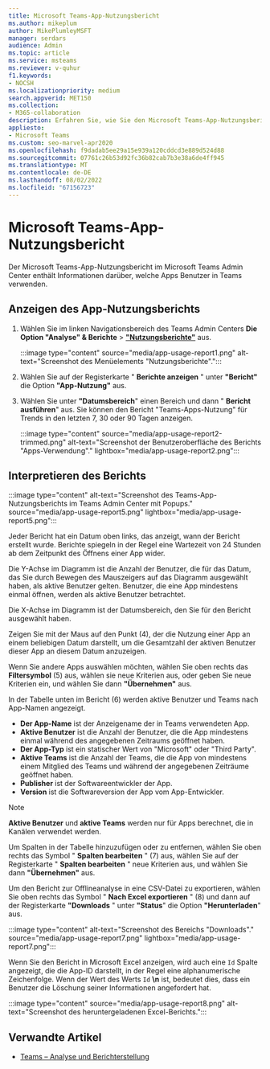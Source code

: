 ```yaml
---
title: Microsoft Teams-App-Nutzungsbericht
ms.author: mikeplum
author: MikePlumleyMSFT
manager: serdars
audience: Admin
ms.topic: article
ms.service: msteams
ms.reviewer: v-quhur
f1.keywords:
- NOCSH
ms.localizationpriority: medium
search.appverid: MET150
ms.collection:
- M365-collaboration
description: Erfahren Sie, wie Sie den Microsoft Teams-App-Nutzungsbericht im Microsoft Teams Admin Center verwenden.
appliesto:
- Microsoft Teams
ms.custom: seo-marvel-apr2020
ms.openlocfilehash: f9dadab5ee29a15e939a120cddcd3e889d524d88
ms.sourcegitcommit: 07761c26b53d92fc36b82cab7b3e38a6de4ff945
ms.translationtype: MT
ms.contentlocale: de-DE
ms.lasthandoff: 08/02/2022
ms.locfileid: "67156723"
---
```

# <a name="microsoft-teams-app-usage-report"></a>Microsoft Teams-App-Nutzungsbericht

Der Microsoft Teams-App-Nutzungsbericht im Microsoft Teams Admin Center enthält Informationen darüber, welche Apps Benutzer in Teams verwenden.  

## <a name="view-the-app-usage-report"></a>Anzeigen des App-Nutzungsberichts

1. Wählen Sie im linken Navigationsbereich des Teams Admin Centers **Die Option "Analyse" & Berichte** > **["Nutzungsberichte"](https://admin.teams.microsoft.com/analytics/reports)** aus.

   :::image type="content" source="media/app-usage-report1.png" alt-text="Screenshot des Menüelements &quot;Nutzungsberichte&quot;.":::

1. Wählen Sie auf der Registerkarte " **Berichte anzeigen** " unter **"Bericht"** die Option **"App-Nutzung"** aus.

1. Wählen Sie unter **"Datumsbereich**" einen Bereich und dann " **Bericht ausführen**" aus. Sie können den Bericht "Teams-Apps-Nutzung" für Trends in den letzten 7, 30 oder 90 Tagen anzeigen.

   :::image type="content" source="media/app-usage-report2-trimmed.png" alt-text="Screenshot der Benutzeroberfläche des Berichts &quot;Apps-Verwendung&quot;." lightbox="media/app-usage-report2.png":::

## <a name="interpret-the-report"></a>Interpretieren des Berichts

:::image type="content" alt-text="Screenshot des Teams-App-Nutzungsberichts im Teams Admin Center mit Popups." source="media/app-usage-report5.png" lightbox="media/app-usage-report5.png":::

Jeder Bericht hat ein Datum oben links, das anzeigt, wann der Bericht erstellt wurde. Berichte spiegeln in der Regel eine Wartezeit von 24 Stunden ab dem Zeitpunkt des Öffnens einer App wider.

Die Y-Achse im Diagramm ist die Anzahl der Benutzer, die für das Datum, das Sie durch Bewegen des Mauszeigers auf das Diagramm ausgewählt haben, als aktive Benutzer gelten. Benutzer, die eine App mindestens einmal öffnen, werden als aktive Benutzer betrachtet.

Die X-Achse im Diagramm ist der Datumsbereich, den Sie für den Bericht ausgewählt haben.

Zeigen Sie mit der Maus auf den Punkt (4), der die Nutzung einer App an einem beliebigen Datum darstellt, um die Gesamtzahl der aktiven Benutzer dieser App an diesem Datum anzuzeigen.

Wenn Sie andere Apps auswählen möchten, wählen Sie oben rechts das **Filtersymbol** (5) aus, wählen sie neue Kriterien aus, oder geben Sie neue Kriterien ein, und wählen Sie dann **"Übernehmen"** aus.

In der Tabelle unten im Bericht (6) werden aktive Benutzer und Teams nach App-Namen angezeigt.

   - **Der App-Name** ist der Anzeigename der in Teams verwendeten App.
   - **Aktive Benutzer** ist die Anzahl der Benutzer, die die App mindestens einmal während des angegebenen Zeitraums geöffnet haben.
   - **Der App-Typ** ist ein statischer Wert von "Microsoft" oder "Third Party".
   - **Aktive Teams** ist die Anzahl der Teams, die die App von mindestens einem Mitglied des Teams und während der angegebenen Zeiträume geöffnet haben.
   - **Publisher** ist der Softwareentwickler der App.
   - **Version** ist die Softwareversion der App vom App-Entwickler.

   > [!NOTE]
   > **Aktive Benutzer** und **aktive Teams** werden nur für Apps berechnet, die in Kanälen verwendet werden.

Um Spalten in der Tabelle hinzuzufügen oder zu entfernen, wählen Sie oben rechts das Symbol " **Spalten bearbeiten** " (7) aus, wählen Sie auf der Registerkarte " **Spalten bearbeiten** " neue Kriterien aus, und wählen Sie dann **"Übernehmen"** aus.

Um den Bericht zur Offlineanalyse in eine CSV-Datei zu exportieren, wählen Sie oben rechts das Symbol " **Nach Excel exportieren** " (8) und dann auf der Registerkarte **"Downloads** " unter **"Status**" die Option **"Herunterladen**" aus.

   :::image type="content" alt-text="Screenshot des Bereichs &quot;Downloads&quot;." source="media/app-usage-report7.png" lightbox="media/app-usage-report7.png":::

Wenn Sie den Bericht in Microsoft Excel anzeigen, wird auch eine `Id` Spalte angezeigt, die die App-ID darstellt, in der Regel eine alphanumerische Zeichenfolge. Wenn der Wert des Werts `Id` **\n** ist, bedeutet dies, dass ein Benutzer die Löschung seiner Informationen angefordert hat.

   :::image type="content" source="media/app-usage-report8.png" alt-text="Screenshot des heruntergeladenen Excel-Berichts.":::

## <a name="related-articles"></a>Verwandte Artikel

- [Teams – Analyse und Berichterstellung](teams-reporting-reference.md)
